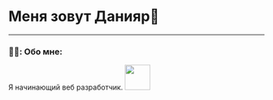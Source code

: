 
# Меня зовут Данияр👋

---


### 👨‍💻: Обо мне: 
Я начинающий веб разработчик.
<img src=https://media1.giphy.com/media/lJNoBCvQYp7nq/giphy.gif width="50px"> 

